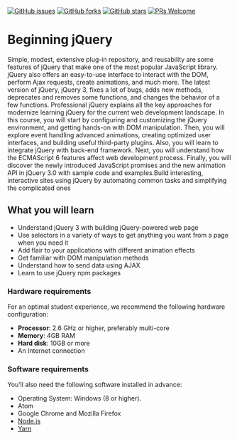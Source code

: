 [![GitHub issues](https://img.shields.io/github/issues/TrainingByPackt/Beginning-jQuery.svg)](https://github.com/TrainingByPackt/Beginning-jQuery/issues)
[![GitHub forks](https://img.shields.io/github/forks/TrainingByPackt/Beginning-jQuery.svg)](https://github.com/TrainingByPackt/Beginning-jQuery/network)
[![GitHub stars](https://img.shields.io/github/stars/TrainingByPackt/Beginning-jQuery.svg)](https://github.com/TrainingByPackt/Beginning-jQuery/stargazers)
[![PRs Welcome](https://img.shields.io/badge/PRs-welcome-brightgreen.svg)](https://github.com/TrainingByPackt/Beginning-jQuery/pulls)



# Beginning jQuery
Simple, modest, extensive plug-in repository, and reusability are some features of jQuery that make one of the most popular JavaScript library. jQuery also offers an easy-to-use interface to interact with the DOM, perform Ajax requests, create animations, and much more. The latest version of jQuery, jQuery 3, fixes a lot of bugs, adds new methods, deprecates and removes some functions, and changes the behavior of a few functions. Professional jQuery explains all the key approaches for modernize learning jQuery for the current web development landscape. In this course, you will start by configuring and customizing the jQuery environment, and getting hands-on with DOM manipulation. Then, you will explore event handling advanced animations, creating optimized user interfaces, and building useful third-party plugins. Also, you will learn to integrate jQuery with back-end framework. Next, you will understand how the ECMAScript 6 features affect web development process. Finally, you will discover the newly introduced JavaScript promises and the new animation API in jQuery 3.0 with sample code and examples.Build interesting, interactive sites using jQuery by automating common tasks and simplifying the complicated ones


## What you will learn
* Understand jQuery 3 with building jQuery-powered web page
*	Use selectors in a variety of ways to get anything you want from a page when you need it
*	Add flair to your applications with different animation effects
* Get familiar with DOM manipulation methods
*	Understand how to send data using AJAX
* Learn to use jQuery npm packages


### Hardware requirements
For an optimal student experience, we recommend the following hardware configuration:
* **Processor**: 2.6 GHz or higher, preferably multi-core
* **Memory**: 4GB RAM
* **Hard disk**: 10GB or more
* An Internet connection



### Software requirements
You’ll also need the following software installed in advance:
* Operating System: Windows (8 or higher).
* Atom
* Google Chrome and Mozilla Firefox
* [Node.js](https://nodejs.org/en/)
* [Yarn](https://github.com/yarnpkg/yarn/releases/tag/v0.27.5)




